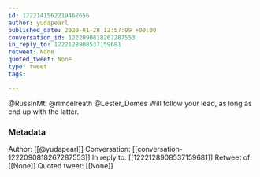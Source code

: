 ```yaml
---
id: 1222141562219462656
author: yudapearl
published_date: 2020-01-28 12:57:09 +00:00
conversation_id: 1222090818267287553
in_reply_to: 1222128908537159681
retweet: None
quoted_tweet: None
type: tweet
tags:

---
```


@RussInMtl @rlmcelreath @Lester_Domes Will follow your lead, as long as end up with the latter.

### Metadata

Author: [[@yudapearl]]
Conversation: [[conversation-1222090818267287553]]
In reply to: [[1222128908537159681]]
Retweet of: [[None]]
Quoted tweet: [[None]]
